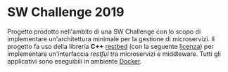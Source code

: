 # SW Challenge 2019
Progetto prodotto nell'ambito di una SW Challenge con lo scopo di implementare un'architettura minimale per la gestione di microservizi.
Il progetto fa uso della libreria **C++** [restbed](https://github.com/Corvusoft/restbed) (con la seguente [licenza](https://github.com/Corvusoft/restbed/blob/master/LICENSE))
per implementare un'interfaccia *restful* tra microservizi e middleware. 
Tutti gli applicativi sono eseguibili in ambiente [Docker](https://www.docker.com/).
